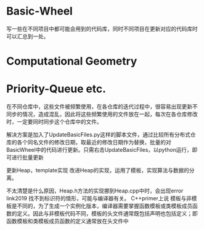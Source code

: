 # Basic-Wheel
写一些在不同项目中都可能会用到的代码库，同时不同项目在更新对应的代码库时可以汇总到一处。

# Computational Geometry
# Priority-Queue etc.

在不同仓库中，这些文件被频繁使用，在各仓库的迭代过程中，很容易出现更新不同步的情况，造成混乱，因此将这些频繁使用的文件放在一起，每次在各仓库修改时，一定要同时同步这个仓库中的文件。

解决方案是加入了UpdateBasicFiles.py这样的脚本文件，通过比较所有分布式仓库的各个同名文件的修改日期，取最近的修改日期作为替换，批量的对BasicWheel中的代码进行更新。只需右击UpdateBasicFiles，以python运行，即可进行批量更新

更新Heap，template实现 改进Heap的实现，运用了模板，实现算法与数据的分离。

不太清楚是什么原因，Heap.h方法的实现挪到Heap.cpp中时，会出现error link2019 找不到标识符的情形，可能与编译器有关。
C++primer上说 模板与非模板是不同的，为了生成一个实例化版本，编译器需要掌握函数模板或类模板成员函数的定义。因此与非模板代码不同，模板的头文件通常既包括声明也包括定义；即 函数模板和类模板成员函数的定义通常放在头文件中
